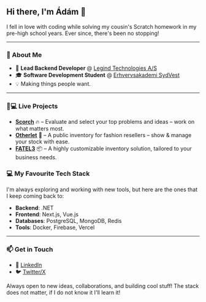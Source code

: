 ## Hi there, I'm Ádám 👋
I fell in love with coding while solving my cousin's Scratch homework in my pre-high school years. Ever since, there's been no stopping!

---

### 📝 About Me
- 🏢 **Lead Backend Developer** @ [Legind Technologies A/S](https://www.legind.com/)  
- 🎓 **Software Development Student** @ [Erhvervsakademi SydVest](https://www.easv.dk/)  
- 💡 Making things people want. 

---

### 🚀💻 Live Projects  
- **[Scorch](https://www.tryscorch.com/)** 🔥 – Evaluate and select your top problems and ideas – work on what matters most.  
- **[Otherlet](https://otherlet.com/)** 👚 – A public inventory for fashion resellers – show & manage your stock with ease.  
- **[FATEL3](https://fatel3.com/)** 📦 – A highly customizable inventory solution, tailored to your business needs.

### 💻 My Favourite Tech Stack
I'm always exploring and working with new tools, but here are the ones that I keep coming back to:

- **Backend**: .NET
- **Frontend**: Next.js, Vue.js
- **Databases**: PostgreSQL, MongoDB, Redis
- **Tools**: Docker, Firebase, Vercel

---

### 📫 Get in Touch  
- 💼 [LinkedIn](https://www.linkedin.com/in/lorinczadam/)  
- 🐦 [Twitter/X](https://x.com/Ladam0203)  

Always open to new ideas, collaborations, and building cool stuff! The stack does not matter, if I do not know it I'll learn it!

